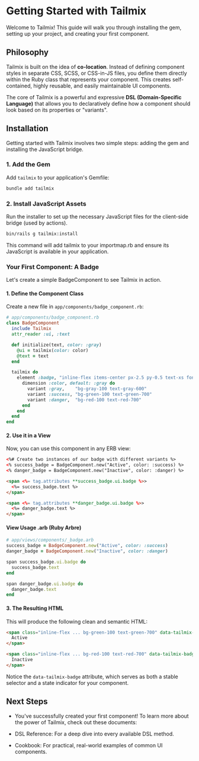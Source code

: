 # Getting Started with Tailmix

Welcome to Tailmix! This guide will walk you through installing the gem, setting up your project, and creating your first component.

## Philosophy

Tailmix is built on the idea of **co-location**. Instead of defining component styles in separate CSS, SCSS, or CSS-in-JS files, you define them directly within the Ruby class that represents your component. This creates self-contained, highly reusable, and easily maintainable UI components.

The core of Tailmix is a powerful and expressive **DSL (Domain-Specific Language)** that allows you to declaratively define how a component should look based on its properties or "variants".

## Installation

Getting started with Tailmix involves two simple steps: adding the gem and installing the JavaScript bridge.

### 1. Add the Gem

Add `tailmix` to your application's Gemfile:

```bash
bundle add tailmix
```

### 2. Install JavaScript Assets

Run the installer to set up the necessary JavaScript files for the client-side bridge (used by actions).

```bash
bin/rails g tailmix:install
```

This command will add tailmix to your importmap.rb and ensure its JavaScript is available in your application.

### Your First Component: A Badge
Let's create a simple BadgeComponent to see Tailmix in action.

#### 1. Define the Component Class
   
Create a new file in `app/components/badge_component.rb`:

```ruby
# app/components/badge_component.rb
class BadgeComponent
  include Tailmix
  attr_reader :ui, :text

  def initialize(text, color: :gray)
    @ui = tailmix(color: color)
    @text = text
  end

  tailmix do
    element :badge, "inline-flex items-center px-2.5 py-0.5 text-xs font-medium rounded-full" do
      dimension :color, default: :gray do
        variant :gray,    "bg-gray-100 text-gray-600"
        variant :success, "bg-green-100 text-green-700"
        variant :danger,  "bg-red-100 text-red-700"
      end
    end
  end
end
```

#### 2. Use it in a View
   
Now, you can use this component in any ERB view:

```html
<%# Create two instances of our badge with different variants %>
<% success_badge = BadgeComponent.new("Active", color: :success) %>
<% danger_badge = BadgeComponent.new("Inactive", color: :danger) %>

<span <%= tag.attributes **success_badge.ui.badge %>>
  <%= success_badge.text %>
</span>

<span <%= tag.attributes **danger_badge.ui.badge %>>
  <%= danger_badge.text %>
</span>
```

#### View Usage .arb (Ruby Arbre)

```ruby
# app/views/components/_badge.arb
success_badge = BadgeComponent.new("Active", color: :success)
danger_badge = BadgeComponent.new("Inactive", color: :danger)

span success_badge.ui.badge do
  success_badge.text
end

span danger_badge.ui.badge do
  danger_badge.text
end
```

#### 3. The Resulting HTML
   
This will produce the following clean and semantic HTML:

```html
<span class="inline-flex ... bg-green-100 text-green-700" data-tailmix-badge="color:success">
  Active
</span>

<span class="inline-flex ... bg-red-100 text-red-700" data-tailmix-badge="color:danger">
  Inactive
</span>
```

Notice the `data-tailmix-badge` attribute, which serves as both a stable selector and a state indicator for your component.

## Next Steps

- You've successfully created your first component! To learn more about the power of Tailmix, check out these documents:

- DSL Reference: For a deep dive into every available DSL method.

- Cookbook: For practical, real-world examples of common UI components.

